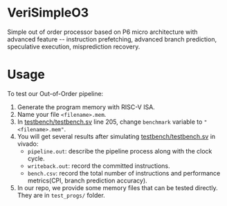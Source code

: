# VeriSimpleO3
Simple out of order processor based on P6 micro architecture with advanced feature -- instruction prefetching, advanced branch prediction, speculative execution, misprediction recovery.

# Usage
To test our Out-of-Order pipeline:
1. Generate the program memory with RISC-V ISA.
2. Name your file `<filename>.mem`.
3. In [testbench/testbench.sv](testbench/testbench.sv) line 205, change `benchmark` variable to `"<filename>.mem"`.
4. You will get several results after simulating [testbench/testbench.sv](testbench/testbench.sv) in vivado:
   - `pipeline.out`: describe the pipeline process along with the clock cycle.
   - `writeback.out`: record the committed instructions.
   - `bench.csv`: record the total number of instructions and performance metrics(CPI, branch prediction accuracy).
5. In our repo, we provide some memory files that can be tested directly. They are in `test_progs/` folder.
